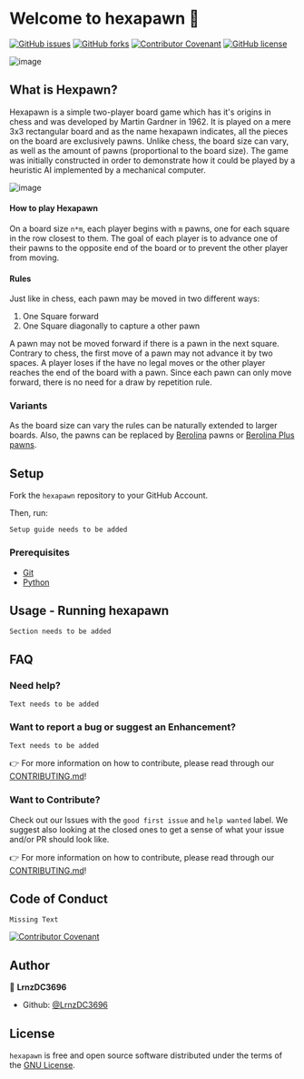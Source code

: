 # Welcome to hexapawn 👋

[![GitHub issues](https://img.shields.io/github/issues/LrnzDC3696/hexapawn)](https://github.com/LrnzDC3696/hexapawn/issues)
[![GitHub forks](https://img.shields.io/github/forks/LrnzDC3696/hexapawn)](https://github.com/LrnzDC3696/hexapawn/network)
[![Contributor Covenant](https://img.shields.io/badge/Contributor%20Covenant-2.1-4baaaa.svg)](CONTRIBUTING.md)
[![GitHub license](https://img.shields.io/github/license/LrnzDC3696/hexapawn)](https://github.com/LrnzDC3696/hexapawn/blob/main/LICENSE)


![image](https://imgur.com/NRMabl8)

## What is Hexpawn?

Hexapawn is a simple two-player board game which has it's origins in chess and was developed by Martin Gardner in 1962. It is played on a mere 3x3 rectangular board and as the name hexapawn indicates, all the pieces on the board are exclusively pawns. Unlike chess, the board size can vary, as well as the amount of pawns (proportional to the board size). The game was initially constructed in order to demonstrate how it could be played by a heuristic AI implemented by a mechanical computer.

![image](https://user-images.githubusercontent.com/95162875/198818692-bd7c9f88-0e60-425d-b88d-c912c5cf3525.png)


#### How to play Hexapawn

On a board size `n*m`, each player begins with `m` pawns, one for each square in the row closest to them. The goal of each player is to advance one of their pawns to the opposite end of the board or to prevent the other player from moving.

#### Rules

Just like in chess, each pawn may be moved in two different ways:
1. One Square forward
2. One Square diagonally to capture a other pawn

A pawn may not be moved forward if there is a pawn in the next square. Contrary to chess, the first move of a pawn may not advance it by two spaces. A player loses if the have no legal moves or the other player reaches the end of the board with a pawn. Since each pawn can only move forward, there is no need for a draw by repetition rule.

### Variants

As the board size can vary the rules can be naturally extended to larger boards. Also, the pawns can be replaced by [Berolina](https://en.wikipedia.org/wiki/Berolina_chess) pawns or [Berolina Plus pawns](https://en.wikipedia.org/wiki/Berolina_chess).

## Setup

Fork the `hexapawn` repository to your GitHub Account.

Then, run:

```Setup guide needs to be added```

### Prerequisites

- [Git](https://git-scm.com/)
- [Python](https://www.python.org/)

## Usage - Running hexapawn

````Section needs to be added````

## FAQ

### Need help?

````Text needs to be added````

### Want to report a bug or suggest an Enhancement?

````Text needs to be added````

👉 For more information on how to contribute, please read through our [CONTRIBUTING.md](https://github.com/LrnzDC3696/hexapawn/blob/main/CONTRIBUTING.md)!



###  Want to Contribute?

Check out our Issues with the `good first issue` and `help wanted` label. We suggest also looking at the closed ones to get a sense of what your issue and/or PR should look like.

👉 For more information on how to contribute, please read through our [CONTRIBUTING.md](https://github.com/LrnzDC3696/hexapawn/blob/main/CONTRIBUTING.md)!

## Code of Conduct

````Missing Text````

[![Contributor Covenant](https://img.shields.io/badge/Contributor%20Covenant-2.1-4baaaa.svg)](code_of_conduct.md)

## Author

👤 **LrnzDC3696**

* Github: [@LrnzDC3696](https://github.com/LrnzDC3696)

## License

`hexapawn` is free and open source software distributed under the terms of the [GNU License](https://github.com/LrnzDC3696/hexapawn/blob/main/LICENSE).
